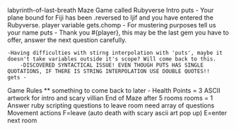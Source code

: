 labyrinth-of-last-breath
Maze Game called Rubyverse
Intro
    puts - Your plane bound for Fiji has been .reversed to Ijif and you have entered the Rubyverse. 
    player variable gets.chomp - For mustering purposes tell us your name
    puts - Thank you #{player}, this may be the last gem you have to offer, answer the next question carefully.

    -Having difficulties with stirng interpolation with 'puts', maybe it doesn't take variables outside it's scope? Will come back to this. 
        -DISCOVERED SYNTACTICAL ISSUE! EVEN THOUGH PUTS HAS SINGLE QUOTATIONS, IF THERE IS STRING INTERPOLATION USE DOUBLE QUOTES!! 
    gets - 

Game Rules 
** something to come back to later - Health Points = 3
ASCII artwork for intro and scary villian
End of Maze after 5 rooms
    rooms = 1
Answer ruby scripting questions to leave room
    need array of questions
Movement actions 
    F=leave (auto death with scary ascii art pop up)
    E=enter next room

